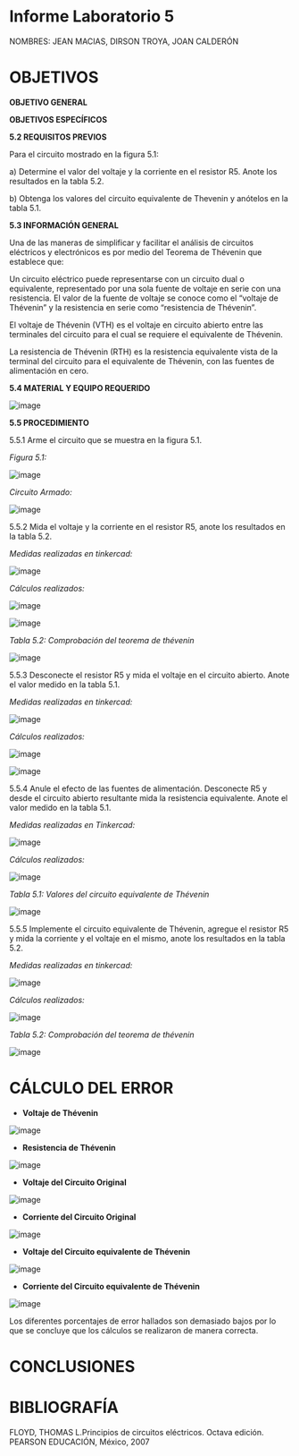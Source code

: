 # Informe Laboratorio 5

NOMBRES: JEAN MACIAS, DIRSON TROYA, JOAN CALDERÓN

# **OBJETIVOS**

**OBJETIVO GENERAL**

**OBJETIVOS ESPECÍFICOS**

**5.2 REQUISITOS PREVIOS**

Para el circuito mostrado en la figura 5.1:

a) Determine el valor del voltaje y la corriente en el resistor R5. Anote los resultados en la tabla 5.2.

b) Obtenga los valores del circuito equivalente de Thevenin y anótelos en la tabla 5.1.

**5.3 INFORMACIÓN GENERAL**

Una de las maneras de simplificar y facilitar el análisis de circuitos eléctricos y
electrónicos es por medio del Teorema de Thévenin que establece que:


Un circuito eléctrico puede representarse con un circuito dual o equivalente,
representado por una sola fuente de voltaje en serie con una resistencia. El valor de la
fuente de voltaje se conoce como el “voltaje de Thévenin” y la resistencia en serie como
“resistencia de Thévenin”.


El voltaje de Thévenin (VTH) es el voltaje en circuito abierto entre las terminales
del circuito para el cual se requiere el equivalente de Thévenin.


La resistencia de Thévenin (RTH) es la resistencia equivalente vista de la terminal
del circuito para el equivalente de Thévenin, con las fuentes de alimentación en cero.

**5.4 MATERIAL Y EQUIPO REQUERIDO**

![image](https://user-images.githubusercontent.com/116774235/210949907-233945bb-e6b8-4b35-ba2f-2fcb2c20f414.png)

**5.5 PROCEDIMIENTO**

5.5.1 Arme el circuito que se muestra en la figura 5.1.

*Figura 5.1:*

![image](https://user-images.githubusercontent.com/116774235/210950221-55b24199-8098-4752-a15e-95b3c81ff8f0.png)

*Circuito Armado:*

![image](https://user-images.githubusercontent.com/116774235/210950456-edd007f6-c3f0-444a-8080-fa6436ae8ece.png)

5.5.2 Mida el voltaje y la corriente en el resistor R5, anote los resultados en la tabla 5.2.

*Medidas realizadas en tinkercad:*

![image](https://user-images.githubusercontent.com/116774235/210950795-b2b7e604-a6f9-444f-8f9d-c0736db6a032.png)

*Cálculos realizados:*

![image](https://user-images.githubusercontent.com/116774235/211015616-8e8cb35b-eb11-4414-95da-baecc5af601c.png)

![image](https://user-images.githubusercontent.com/116774235/211015678-a7882514-5d2f-42ec-803c-719c5a5e1ed0.png)

*Tabla 5.2: Comprobación del teorema de thévenin*

![image](https://user-images.githubusercontent.com/116774235/211028286-9b14ce63-b5f2-4161-95c0-941af0811198.png)


5.5.3 Desconecte el resistor R5 y mida el voltaje en el circuito abierto. Anote el valor
medido en la tabla 5.1.

*Medidas realizadas en tinkercad:*

![image](https://user-images.githubusercontent.com/116774235/211019683-e380857b-1786-4e8f-8eee-2784d60d21e9.png)

*Cálculos realizados:*

![image](https://user-images.githubusercontent.com/116774235/211019948-a4c92c6f-aa3c-4833-ac3f-14d08ce26626.png)

![image](https://user-images.githubusercontent.com/116774235/211017792-9c1941ea-b0c3-4a31-a867-33e19a45442b.png)

5.5.4 Anule el efecto de las fuentes de alimentación. Desconecte R5 y desde el circuito
abierto resultante mida la resistencia equivalente. Anote el valor medido en la tabla 5.1.

*Medidas realizadas en Tinkercad:*

![image](https://user-images.githubusercontent.com/116774235/211023364-eb091d1a-6e3b-4a60-93c4-a9edf59bf440.png)

*Cálculos realizados:*

![image](https://user-images.githubusercontent.com/116774235/211018829-9993b4b9-ba14-429f-858d-8db476f158f1.png)

*Tabla 5.1: Valores del circuito equivalente de Thévenin*

![image](https://user-images.githubusercontent.com/116774235/211028660-79336ed4-ea4c-4009-bc08-b02e9cea3495.png)


5.5.5 Implemente el circuito equivalente de Thévenin, agregue el resistor R5 y mida la
corriente y el voltaje en el mismo, anote los resultados en la tabla 5.2.

*Medidas realizadas en tinkercad:*

![image](https://user-images.githubusercontent.com/116774235/211024488-cf6c7669-69d0-4368-ab78-6b43dacec263.png)

*Cálculos realizados:*

![image](https://user-images.githubusercontent.com/116774235/211026373-c4b63169-0e79-4ed4-b2aa-7f587133ce74.png)

*Tabla 5.2: Comprobación del teorema de thévenin*

![image](https://user-images.githubusercontent.com/116774235/211028286-9b14ce63-b5f2-4161-95c0-941af0811198.png)

# **CÁLCULO DEL ERROR**

* **Voltaje de Thévenin**

![image](https://user-images.githubusercontent.com/116774235/211029896-cebc2c8e-d81e-41bf-bb00-97bc42e1d2ba.png)

* **Resistencia de Thévenin**

![image](https://user-images.githubusercontent.com/116774235/211030119-ac5b897b-97c2-4d3a-a822-6967f9987e3f.png)

* **Voltaje del Circuito Original**

![image](https://user-images.githubusercontent.com/116774235/211030332-ba2ab77e-5806-4978-959b-07ea20828ff1.png)

* **Corriente del Circuito Original**

![image](https://user-images.githubusercontent.com/116774235/211030426-013fcd69-6b6b-4094-9da8-12c670752f26.png)

* **Voltaje del Circuito equivalente de Thévenin**

![image](https://user-images.githubusercontent.com/116774235/211030515-d4640fce-bce7-4c4c-8590-31ae47c3d72b.png)

* **Corriente del Circuito equivalente de Thévenin**

![image](https://user-images.githubusercontent.com/116774235/211030556-981200ab-6c56-43fe-9c79-5ecd8e433211.png)

Los diferentes porcentajes de error hallados son demasiado bajos por lo que se concluye que los cálculos se realizaron de manera correcta.

# **CONCLUSIONES**

# **BIBLIOGRAFÍA**

FLOYD, THOMAS L.Principios de circuitos eléctricos. Octava edición. PEARSON EDUCACIÓN, México, 2007
